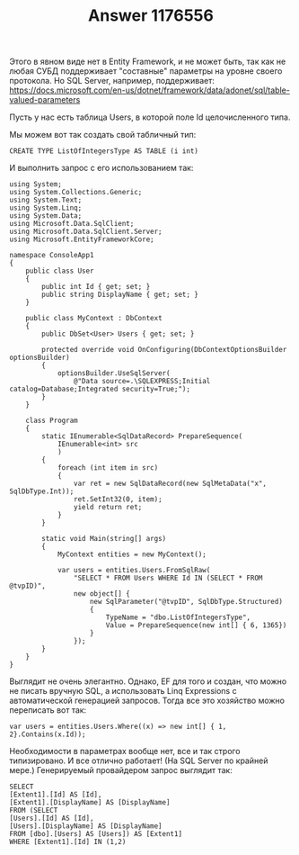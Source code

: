 ﻿---
title: "Answer 1176556"
se.owner.user_id: 240512
se.owner.display_name: "MSDN.WhiteKnight"
se.owner.link: "https://ru.stackoverflow.com/users/240512/msdn-whiteknight"
se.answer_id: 1176556
se.question_id: 1176372
se.post_type: answer
se.is_accepted: False
---
<p>Этого в явном виде нет в Entity Framework, и не может быть, так как не любая СУБД поддерживает &quot;составные&quot; параметры на уровне своего протокола. Но SQL Server, например, поддерживает: <a href="https://docs.microsoft.com/en-us/dotnet/framework/data/adonet/sql/table-valued-parameters" rel="nofollow noreferrer">https://docs.microsoft.com/en-us/dotnet/framework/data/adonet/sql/table-valued-parameters</a></p>
<p>Пусть у нас есть таблица Users, в которой поле Id целочисленного типа.</p>
<p>Мы можем вот так создать свой табличный тип:</p>
<pre><code>CREATE TYPE ListOfIntegersType AS TABLE (i int) 
</code></pre>
<p>И выполнить запрос с его использованием так:</p>

<pre><code>using System;
using System.Collections.Generic;
using System.Text;
using System.Linq;
using System.Data;
using Microsoft.Data.SqlClient;
using Microsoft.Data.SqlClient.Server;
using Microsoft.EntityFrameworkCore;

namespace ConsoleApp1
{
    public class User
    {
        public int Id { get; set; }
        public string DisplayName { get; set; }        
    }

    public class MyContext : DbContext
    {
        public DbSet&lt;User&gt; Users { get; set; }        

        protected override void OnConfiguring(DbContextOptionsBuilder optionsBuilder)
        {
            optionsBuilder.UseSqlServer(
                @&quot;Data source=.\SQLEXPRESS;Initial catalog=Database;Integrated security=True;&quot;);
        }
    }

    class Program
    {
        static IEnumerable&lt;SqlDataRecord&gt; PrepareSequence(
            IEnumerable&lt;int&gt; src
            )
        {
            foreach (int item in src)
            {
                var ret = new SqlDataRecord(new SqlMetaData(&quot;x&quot;, SqlDbType.Int));
                ret.SetInt32(0, item);
                yield return ret;
            }
        }

        static void Main(string[] args)
        {
            MyContext entities = new MyContext();

            var users = entities.Users.FromSqlRaw(
                &quot;SELECT * FROM Users WHERE Id IN (SELECT * FROM @tvpID)&quot;,
                new object[] {
                    new SqlParameter(&quot;@tvpID&quot;, SqlDbType.Structured)
                    {
                        TypeName = &quot;dbo.ListOfIntegersType&quot;,
                        Value = PrepareSequence(new int[] { 6, 1365})
                    }
                });            
        }
    }
}
</code></pre>

<p>Выглядит не очень элегантно. Однако, EF для того и создан, что можно не писать вручную SQL, а использовать Linq Expressions с автоматической генерацией запросов. Тогда все это хозяйство можно переписать вот так:</p>
<pre><code>var users = entities.Users.Where((x) =&gt; new int[] { 1, 2}.Contains(x.Id)); 
</code></pre>
<p>Необходимости в параметрах вообще нет, все и так строго типизировано. И все отлично работает! (На SQL Server по крайней мере.) Генерируемый провайдером запрос выглядит так:</p>
<pre class="lang-none prettyprint-override"><code>SELECT 
[Extent1].[Id] AS [Id], 
[Extent1].[DisplayName] AS [DisplayName] 
FROM (SELECT 
[Users].[Id] AS [Id], 
[Users].[DisplayName] AS [DisplayName] 
FROM [dbo].[Users] AS [Users]) AS [Extent1]
WHERE [Extent1].[Id] IN (1,2)
</code></pre>
